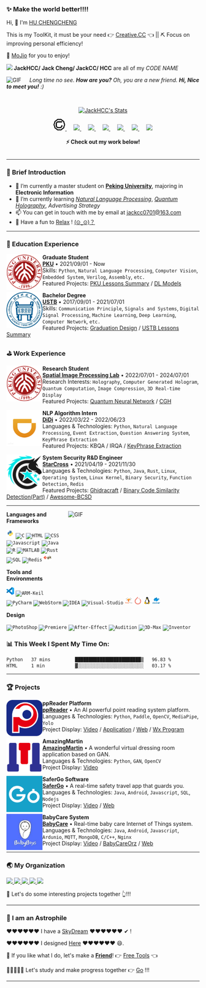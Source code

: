 ### ✨ Make the world better!!!!

<p>Hi, 👋  I'm <a href="https://blog.creativecc.cn/" target="_blank">HU CHENGCHENG </a></p>

This is my ToolKit, it must be your need 👉 [Creative.CC](https://nav.creativecc.cn/custom/common.html) 👈 || ⛏ Focus on improving personal efficiency!

🎈 [MoJio](https://mojio.creativecc.cn/) for you to enjoy!

<p><img src="https://emojis.slackmojis.com/emojis/images/1531849430/4246/blob-sunglasses.gif?1531849430" width="22" /><b> JackHCC/ Jack Cheng/ JackCC/ HCC</b> are all of my <em>CODE NAME</em></p>

<img align="left" alt="GIF" src="https://www.bing.com/th/id/OGC.2b2155c668f98b793249e03dae6e3f86?pid=1.7&rurl=https%3a%2f%2fwww.365biaoqing.com%2fimages%2f367685%2f2_Wgfpd.png&ehk=ziwNrMnL0jIbs8x7z5pob8%2bu8OYwEMV81xlT4sh3ihw%3d" width="60" title="Say HI"> <em>Long time no see. <b>How are you?</b> Oh, you are a new friend. <b>Hi, Nice to meet you!</b> :)</em>

<br>

<p align="center">
  <a href="https://github.com/JackHCC" class="rich-diff-level-one">
    <img src="https://github-readme-stats.vercel.app/api?username=JackHCC&title_color=333&text_color=777" alt="JackHCC's Stats" >
    <!-- &hide=issues
    <img src="https://github-readme-stats.vercel.app/api?username=Charmve&hide=issues&title_color=333&text_color=777" alt="JackHCC's Stats" >
    -->
  </a>
</p>

<p align="center">
  <a href= "https://nav.creativecc.cn" target="_blank" alt="Toolkit" title="Toolkit">
    <img src="./Res/Icon/toolkit.png" width="30px"/>
  </a>
  &emsp;
  <a href="https://blog.csdn.net/qq_43042024" target="_blank" alt="CSDN" title="CSDN">
    <img src="https://img.icons8.com/material/48/000000/csdn.png" width="30px"/>
  </a>
  &emsp;
  <a href="https://www.zhihu.com/people/jack-c-77" target="_blank" alt="Zhihu" title="Zhihu">
    <img src="https://img.icons8.com/material-two-tone/50/000000/zhihu.png" width="28px"/>
  </a>
  &emsp;
  <a href="https://space.bilibili.com/327097999" target="_blank" alt="Bilibili" title="Bilibili">
    <img src="https://user-images.githubusercontent.com/29084184/129467562-a754907c-c128-40d0-80ad-86e89bdda3d6.png" width="30px"/>
  </a> 
  &emsp;
    <a href= "https://twitter.com/JackChe66021834" target="_blank" alt="Twitter" title="Twitter">
    <img src="https://img.icons8.com/ios-glyphs/30/000000/twitter--v1.png" width="30px"/>
  </a>
  &emsp;
  <a href= "https://www.instagram.com/hcc0701/" target="_blank" alt="Instagram" title="Instagram">
    <img src="https://img.icons8.com/ios-glyphs/256/000000/instagram-new.svg" width="28px"/>
  </a>
  &emsp;
  <a href="https://www.jianshu.com/u/f4a500314f23" target="_blank" alt="Jianshu" title="Jianshu">
    <img src="https://img.icons8.com/material-outlined/24/000000/jianshu.png" width="26px"/>
  </a>
  <br><br>
  <strong>⚡ Check out my work below! </strong>
  <br><br>
</p>

---

### 🤡 Brief Introduction

- 🏫 I’m currently a master student on **<a href="https://www.pku.edu.cn/">Peking University</a>**, majoring in **Electronic Information**
- 🌱 I’m currently learning [*Natural Language Processing*](https://github.com/JackHCC/NLP-Bubble), [*Quantum*](https://github.com/JackHCC/Quantum-Neural-Network) [*Holography*](https://github.com/JackHCC/Computer-Generated-Hologram), *Advertising Strategy*
- 📫 You can get in touch with me by email at [jackcc0701@163.com](mailto:jackcc0701@163.com)
- 🎈 Have a fun to [Relax](https://blog.creativecc.cn/iCreate-GuitarSimulator/index) ! [(⊙ˍ⊙)？](https://www.bilibili.com/video/BV1HC4y1x7ek/)

---

### 📗 Education Experience

[<img align="left" height="94px" width="94px" alt="PKU" src="./Res/Icon/PKU.png"/>](https://www.pku.edu.cn/)

**Graduate Student** \
[**PKU**](https://www.pku.edu.cn/) • 2021/09/01 - Now \
Skills: `Python`, `Natural Language Processing`, `Computer Vision`, `Embedded System`, `Verilog`, `Assembly`, `etc.` \
Featured Projects: [PKU Lessons Summary](https://github.com/JackHCC/PKU-Lessons-Summary) / [DL Models](https://github.com/JackHCC/Awesome-DL-Models)
<br/>


[<img align="left" height="94px" width="94px" alt="USTB" src="./Res/Icon/USTB.png"/>](https://www.ustb.edu.cn/)

**Bachelor Degree** \
[**USTB**](https://www.ustb.edu.cn/) • 2017/09/01 - 2021/07/01 \
Skills: `Communication Principle`, `Signals and Systems`, `Digital Signal Processing`, `Machine Learning`, `Deep Learning`, `Computer Network`, `etc.` \
Featured Projects: [Graduation Design](https://github.com/JackHCC/Graduation-Design) / [USTB Lessons Summary](https://github.com/JackHCC/USTB-miniPaper)
<br>

### ⛳ Work Experience

[<img align="left" height="94px" width="94px" alt="DiDi" src="./Res/Icon/PKU.png"/>](https://www.pku.edu.cn/)

**Research Student** \
[**Spatial Image Processing Lab**](https://ygl.creativecc.cn/) • 2022/07/01 - 2024/07/01 \
Research Interests: `Holography`, `Computer Generated Hologram`, `Quantum Computation`, `Image Compression`, `3D Real-time Display`  \
Featured Projects: [Quantum Neural Network](https://github.com/JackHCC/Quantum-Neural-Network) / [CGH](https://github.com/JackHCC/Computer-Generated-Hologram)
<br>

[<img align="left" height="94px" width="94px" alt="DiDi" src="./Res/Icon/DiDi.png"/>](https://www.didiglobal.com/)

**NLP Algorithm Intern** \
[**DiDi**](https://www.didiglobal.com/) • 2022/03/22 - 2022/06/23 \
Languages & Technologies: `Python`, `Natural Language Processing`, `Event Extraction`, `Question Answering System`, `KeyPhrase Extraction`  \
Featured Projects: KBQA / IRQA / [KeyPhrase Extraction](https://github.com/JackHCC/Chinese-Keyphrase-Extraction)
<br>

[<img align="left" height="94px" width="94px" alt="StarCross" src="./Res/Icon/XLKJ.png"/>](http://www.starcross.cn/)

**System Security R&D Engineer** \
[**StarCross**](http://www.starcross.cn/) • 2021/04/19 - 2021/11/30 \
Languages & Technologies: `Python`, `Java`, `Rust`, `Linux`, `Operating System`, `Linux Kernel`, `Binary Security`, `Function Detection`, `Redis` \
Featured Projects: [Ghidracraft](https://github.com/StarCrossPortal/ghidracraft) / [Binary Code Similarity Detection(Part)](https://github.com/JackHCC/Pcode-Similarity) / [Awesome-BCSD](https://github.com/JackHCC/Awesome-Binary-Code-Similarity-Detection-2021)
<br>


---
<img align="right" alt="GIF" src="https://github.com/abhisheknaiidu/abhisheknaiidu/blob/master/code.gif?raw=true" width="343" height="220" title="Do what you like, and do it best!"> 

**Languages and Frameworks**

<code><img height="20" src="https://raw.githubusercontent.com/github/explore/80688e429a7d4ef2fca1e82350fe8e3517d3494d/topics/python/python.png" alt="Python" title="Python"></code>
<code><img height="20" src="https://img.icons8.com/color/48/000000/c-programming.png" alt="C" title="C"></code>
<code><img height="20" src="https://img.icons8.com/color/48/000000/html-5--v1.png" alt="HTML" title="HTML"></code>
<code><img height="20" src="https://img.icons8.com/dusk/64/000000/css3.png" alt="CSS" title="CSS"></code>
<code><img height="20" src="https://img.icons8.com/dusk/64/000000/javascript-logo.png" alt="Javascript" title="Javascript"></code>
<code><img height="20" src="https://img.icons8.com/color/48/000000/java-coffee-cup-logo--v1.png" alt="Java" title="Java"></code>
<code><img height="20" src="https://img.icons8.com/external-becris-lineal-color-becris/64/000000/external-r-data-science-becris-lineal-color-becris.png" alt="R" title="R"></code>
<code><img height="20" src="https://img.icons8.com/fluency/48/000000/matlab.png" alt="MATLAB" title="MATLAB"></code>
<code><img height="20" src="https://img.icons8.com/external-tal-revivo-shadow-tal-revivo/48/000000/external-rust-is-a-multi-paradigm-system-programming-language-logo-shadow-tal-revivo.png" alt="Rust" title="Rust"></code>
<code><img height="20" src="https://img.icons8.com/external-soft-fill-juicy-fish/60/000000/external-sql-coding-and-development-soft-fill-soft-fill-juicy-fish.png" alt="SQL" title="SQL"></code>
<code><img height="20" src="https://img.icons8.com/color/48/000000/redis.png" alt="Redis" title="Redis"></code>
<code><img height="20" src="https://raw.githubusercontent.com/github/explore/80688e429a7d4ef2fca1e82350fe8e3517d3494d/topics/git/git.png" alt="Git" title="Git"></code>

**Tools and Environments**

<code><img height="20" src="https://raw.githubusercontent.com/github/explore/80688e429a7d4ef2fca1e82350fe8e3517d3494d/topics/visual-studio-code/visual-studio-code.png" alt="VSCode" title="VSCode"></code>
<code><img height="20" src="https://user-images.githubusercontent.com/29084184/128668555-59d96329-2e64-4370-bfdc-89bf7a12aea8.png" alt="ARM-Keil" title="ARM-Keil"></code>
<code><img height="20" src="https://img.icons8.com/color/48/000000/pycharm.png" alt="PyCharm" title="PyCharm"></code>
<code><img height="20" src="https://img.icons8.com/color/48/000000/webstorm.png" alt="WebStorm" title="WebStorm"></code>
<code><img height="20" src="https://img.icons8.com/color/48/000000/intellij-idea.png" alt="IDEA" title="IDEA"></code>
<code><img height="20" src="https://img.icons8.com/color/48/000000/visual-studio.png" alt="Visual-Studio" title="Visual-Studio"></code>
<code><img height="20" src="https://raw.githubusercontent.com/github/explore/80688e429a7d4ef2fca1e82350fe8e3517d3494d/topics/tensorflow/tensorflow.png" alt="TensorFlow" title="TensorFlow"></code>
<code><img height="20" src="Res/Icon/pytorch.png" alt="Pytorch" title="Pytorch"></code>
<code><img height="20" src="https://raw.githubusercontent.com/github/explore/80688e429a7d4ef2fca1e82350fe8e3517d3494d/topics/linux/linux.png" alt="Linux" title="Linux"></code>
<code><img height="20" src="https://raw.githubusercontent.com/github/explore/80688e429a7d4ef2fca1e82350fe8e3517d3494d/topics/docker/docker.png" alt="Docker" title="Docker"></code>
<br>

**Design**

<code><img height="20" src="https://img.icons8.com/color/50/000000/adobe-photoshop.png" alt="PhotoShop" title="PhotoShop"></code>
<code><img height="20" src="https://img.icons8.com/color/48/000000/adobe-premiere-pro.png" alt="Premiere" title="Premiere"></code>
<code><img height="20" src="https://img.icons8.com/color/48/000000/adobe-after-effects.png" alt="After-Effect" title="After-Effect"></code>
<code><img height="20" src="https://img.icons8.com/color/48/000000/adobe-audition.png" alt="Audition" title="Audition"></code>
<code><img height="20" src="https://img.icons8.com/color/48/000000/3ds-max.png" alt="3D-Max" title="3D-Max"></code>
<code><img height="20" src="https://img.icons8.com/fluency/48/000000/autodesk-inventor-2020.png" alt="Inventor" title="Inventor"></code>



### 📊 This Week I Spent My Time On:
<!--START_SECTION:waka-->

```text
Python   37 mins         ████████████████████████▒   96.83 %
HTML     1 min           ▓░░░░░░░░░░░░░░░░░░░░░░░░   03.17 %
```

<!--END_SECTION:waka-->


---

### 🏆 Projects

[<img align="left" height="94px" width="94px" alt="ppReader" src="./Res/Icon/ppReader.png"/>](https://github.com/CrashKingOrz/ppReader-Kernel)

**ppReader Platform** \
[**ppReader**](https://github.com/CrashKingOrz/ppReader-Kernel) • An AI powerful point reading system platform. \
Languages & Technologies: `Python`, `Paddle`, `OpenCV`, `MediaPipe`, `Yolo`\
Project Display: [Video](https://www.bilibili.com/video/BV1j94y1d7kC/) / [Application](https://ppreader.creativecc.cn/) / [Web](https://github.com/CrashKingOrz/ppReader-Web) / [Wx Program](https://github.com/CrashKingOrz/ppReader)
<br>

[<img align="left" height="94px" width="94px" alt="AmazingMartin" src="./Res/Icon/AmazingMartin.png"/>](https://github.com/CrashKingOrz/AmazingMartin)

**AmazingMartin** \
[**AmazingMartin**](https://github.com/CrashKingOrz/AmazingMartin) • A wonderful virtual dressing room application based on GAN. \
Languages & Technologies: `Python`, `GAN`, `OpenCV`\
Project Display: [Video](https://www.bilibili.com/video/BV15W4y167vb) 
<br>

[<img align="left" height="94px" width="94px" alt="SaferGo" src="./Res/Icon/SaferGo.jpg"/>](https://github.com/JackHCC/SaferGo)

**SaferGo Software** \
[**SaferGo**](https://github.com/JackHCC/SaferGo) • A real-time safety travel app that guards you. \
Languages & Technologies: `Java`, `Android`, `Javascript`, `SQL`, `Nodejs` \
Project Display: [Video](https://www.bilibili.com/video/BV1jE411w7T4/) / [Web](https://blog.creativecc.cn/Web-SaferGo/)
<br>

[<img align="left" height="94px" width="94px" alt="BabyBox" src="./Res/Icon/BabyBox.png"/>](https://github.com/JackHCC/BabyBox)

**BabyCare System** \
[**BabyCare**](https://github.com/JackHCC/BabyBox) • Real-time baby care Internet of Things system. \
Languages & Technologies: `Java`, `Android`, `Javascript`, `Ardunio`, `MQTT`, `MongoDB`, `C/C++`, `Nginx`\
Project Display: [Video](https://www.bilibili.com/video/BV1pE411w71e/) / [BabyCareOrz](https://github.com/babycareorg) / [Web](https://blog.creativecc.cn/Web-BabyCare/)
<br>


---

### 🌏 My Organization
<a href="https://github.com/Cheer-for-fun">
    <img src="https://img.shields.io/badge/PKU-Cheer--for--Fun-success?logo=data:Res/Icon/verilog.png">
</a>
<a href="https://github.com/CrashKingOrz">
    <img src="https://img.shields.io/badge/PKU-CrashKing-orange">
</a>
<a href="https://github.com/sspkudx">
    <img src="https://img.shields.io/badge/PKU-Sspku-red">
</a>
<a href="https://github.com/SIPL-pku">
    <img src="https://img.shields.io/badge/PKU-SIPL-purple">
</a>
<a href="https://github.com/babycareorg">
    <img src="https://img.shields.io/badge/USTB-BabyCareOrz-blue">
</a>

<br>

🤝 Let's do some interesting projects together 👆!!!

---

### 🔭 I am an Astrophile

<p>❤❤❤❤❤❤ I have a <a href="https://blog.creativecc.cn/SkyDream/">SkyDream</a> ❤❤❤❤❤❤ ✔ !</p>
<p>❤❤❤❤❤❤ I designed <a href="https://github.com/JackHCC/SkyDream">Here</a> ❤❤❤❤❤❤ 😄.</p>

🧤 If you like what I do, let's make a [**Friend**](https://blog.creativecc.cn/friends/)! 👉 [Free Tools](https://creativecc.cn/index/index.html) 👈  

👩🏼‍🤝‍🧑🏻 Let's study and make progress together 👉 [Go](https://blog.creativecc.cn/) !!! 

---

